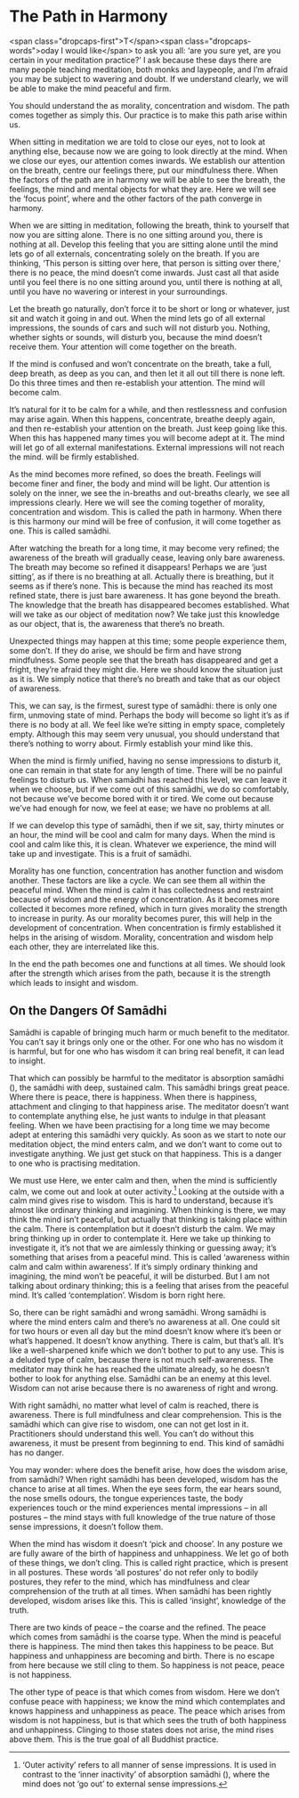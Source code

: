 The Path in Harmony
===================

\<span class="dropcaps-first"\>T\</span\>\<span
class="dropcaps-words"\>oday I would like\</span\> to ask you all: ‘are
you sure yet, are you certain in your meditation practice?’ I ask
because these days there are many people teaching meditation, both monks
and laypeople, and I’m afraid you may be subject to wavering and doubt.
If we understand clearly, we will be able to make the mind peaceful and
firm.

You should understand the as morality, concentration and wisdom. The
path comes together as simply this. Our practice is to make this path
arise within us.

When sitting in meditation we are told to close our eyes, not to look at
anything else, because now we are going to look directly at the mind.
When we close our eyes, our attention comes inwards. We establish our
attention on the breath, centre our feelings there, put our mindfulness
there. When the factors of the path are in harmony we will be able to
see the breath, the feelings, the mind and mental objects for what they
are. Here we will see the ‘focus point’, where and the other factors of
the path converge in harmony.

When we are sitting in meditation, following the breath, think to
yourself that now you are sitting alone. There is no one sitting around
you, there is nothing at all. Develop this feeling that you are sitting
alone until the mind lets go of all externals, concentrating solely on
the breath. If you are thinking, ‘This person is sitting over here, that
person is sitting over there,’ there is no peace, the mind doesn’t come
inwards. Just cast all that aside until you feel there is no one sitting
around you, until there is nothing at all, until you have no wavering or
interest in your surroundings.

Let the breath go naturally, don’t force it to be short or long or
whatever, just sit and watch it going in and out. When the mind lets go
of all external impressions, the sounds of cars and such will not
disturb you. Nothing, whether sights or sounds, will disturb you,
because the mind doesn’t receive them. Your attention will come together
on the breath.

If the mind is confused and won’t concentrate on the breath, take a
full, deep breath, as deep as you can, and then let it all out till
there is none left. Do this three times and then re-establish your
attention. The mind will become calm.

It’s natural for it to be calm for a while, and then restlessness and
confusion may arise again. When this happens, concentrate, breathe
deeply again, and then re-establish your attention on the breath. Just
keep going like this. When this has happened many times you will become
adept at it. The mind will let go of all external manifestations.
External impressions will not reach the mind. will be firmly
established.

As the mind becomes more refined, so does the breath. Feelings will
become finer and finer, the body and mind will be light. Our attention
is solely on the inner, we see the in-breaths and out-breaths clearly,
we see all impressions clearly. Here we will see the coming together of
morality, concentration and wisdom. This is called the path in harmony.
When there is this harmony our mind will be free of confusion, it will
come together as one. This is called samādhi.

After watching the breath for a long time, it may become very refined;
the awareness of the breath will gradually cease, leaving only bare
awareness. The breath may become so refined it disappears! Perhaps we
are ‘just sitting’, as if there is no breathing at all. Actually there
is breathing, but it seems as if there’s none. This is because the mind
has reached its most refined state, there is just bare awareness. It has
gone beyond the breath. The knowledge that the breath has disappeared
becomes established. What will we take as our object of meditation now?
We take just this knowledge as our object, that is, the awareness that
there’s no breath.

Unexpected things may happen at this time; some people experience them,
some don’t. If they do arise, we should be firm and have strong
mindfulness. Some people see that the breath has disappeared and get a
fright, they’re afraid they might die. Here we should know the situation
just as it is. We simply notice that there’s no breath and take that as
our object of awareness.

This, we can say, is the firmest, surest type of samādhi: there is only
one firm, unmoving state of mind. Perhaps the body will become so light
it’s as if there is no body at all. We feel like we’re sitting in empty
space, completely empty. Although this may seem very unusual, you should
understand that there’s nothing to worry about. Firmly establish your
mind like this.

When the mind is firmly unified, having no sense impressions to disturb
it, one can remain in that state for any length of time. There will be
no painful feelings to disturb us. When samādhi has reached this level,
we can leave it when we choose, but if we come out of this samādhi, we
do so comfortably, not because we’ve become bored with it or tired. We
come out because we’ve had enough for now, we feel at ease; we have no
problems at all.

If we can develop this type of samādhi, then if we sit, say, thirty
minutes or an hour, the mind will be cool and calm for many days. When
the mind is cool and calm like this, it is clean. Whatever we
experience, the mind will take up and investigate. This is a fruit of
samādhi.

Morality has one function, concentration has another function and wisdom
another. These factors are like a cycle. We can see them all within the
peaceful mind. When the mind is calm it has collectedness and restraint
because of wisdom and the energy of concentration. As it becomes more
collected it becomes more refined, which in turn gives morality the
strength to increase in purity. As our morality becomes purer, this will
help in the development of concentration. When concentration is firmly
established it helps in the arising of wisdom. Morality, concentration
and wisdom help each other, they are interrelated like this.

In the end the path becomes one and functions at all times. We should
look after the strength which arises from the path, because it is the
strength which leads to insight and wisdom.

On the Dangers Of Samādhi
-------------------------

Samādhi is capable of bringing much harm or much benefit to the
meditator. You can’t say it brings only one or the other. For one who
has no wisdom it is harmful, but for one who has wisdom it can bring
real benefit, it can lead to insight.

That which can possibly be harmful to the meditator is absorption
samādhi (), the samādhi with deep, sustained calm. This samādhi brings
great peace. Where there is peace, there is happiness. When there is
happiness, attachment and clinging to that happiness arise. The
meditator doesn’t want to contemplate anything else, he just wants to
indulge in that pleasant feeling. When we have been practising for a
long time we may become adept at entering this samādhi very quickly. As
soon as we start to note our meditation object, the mind enters calm,
and we don’t want to come out to investigate anything. We just get stuck
on that happiness. This is a danger to one who is practising meditation.

We must use Here, we enter calm and then, when the mind is sufficiently
calm, we come out and look at outer activity.[^1] Looking at the outside
with a calm mind gives rise to wisdom. This is hard to understand,
because it’s almost like ordinary thinking and imagining. When thinking
is there, we may think the mind isn’t peaceful, but actually that
thinking is taking place within the calm. There is contemplation but it
doesn’t disturb the calm. We may bring thinking up in order to
contemplate it. Here we take up thinking to investigate it, it’s not
that we are aimlessly thinking or guessing away; it’s something that
arises from a peaceful mind. This is called ‘awareness within calm and
calm within awareness’. If it’s simply ordinary thinking and imagining,
the mind won’t be peaceful, it will be disturbed. But I am not talking
about ordinary thinking; this is a feeling that arises from the peaceful
mind. It’s called ‘contemplation’. Wisdom is born right here.

So, there can be right samādhi and wrong samādhi. Wrong samādhi is where
the mind enters calm and there’s no awareness at all. One could sit for
two hours or even all day but the mind doesn’t know where it’s been or
what’s happened. It doesn’t know anything. There is calm, but that’s
all. It’s like a well-sharpened knife which we don’t bother to put to
any use. This is a deluded type of calm, because there is not much
self-awareness. The meditator may think he has reached the ultimate
already, so he doesn’t bother to look for anything else. Samādhi can be
an enemy at this level. Wisdom can not arise because there is no
awareness of right and wrong.

With right samādhi, no matter what level of calm is reached, there is
awareness. There is full mindfulness and clear comprehension. This is
the samādhi which can give rise to wisdom, one can not get lost in it.
Practitioners should understand this well. You can’t do without this
awareness, it must be present from beginning to end. This kind of
samādhi has no danger.

You may wonder: where does the benefit arise, how does the wisdom arise,
from samādhi? When right samādhi has been developed, wisdom has the
chance to arise at all times. When the eye sees form, the ear hears
sound, the nose smells odours, the tongue experiences taste, the body
experiences touch or the mind experiences mental impressions – in all
postures – the mind stays with full knowledge of the true nature of
those sense impressions, it doesn’t follow them.

When the mind has wisdom it doesn’t ‘pick and choose’. In any posture we
are fully aware of the birth of happiness and unhappiness. We let go of
both of these things, we don’t cling. This is called right practice,
which is present in all postures. These words ‘all postures’ do not
refer only to bodily postures, they refer to the mind, which has
mindfulness and clear comprehension of the truth at all times. When
samādhi has been rightly developed, wisdom arises like this. This is
called ‘insight’, knowledge of the truth.

There are two kinds of peace – the coarse and the refined. The peace
which comes from samādhi is the coarse type. When the mind is peaceful
there is happiness. The mind then takes this happiness to be peace. But
happiness and unhappiness are becoming and birth. There is no escape
from here because we still cling to them. So happiness is not peace,
peace is not happiness.

The other type of peace is that which comes from wisdom. Here we don’t
confuse peace with happiness; we know the mind which contemplates and
knows happiness and unhappiness as peace. The peace which arises from
wisdom is not happiness, but is that which sees the truth of both
happiness and unhappiness. Clinging to those states does not arise, the
mind rises above them. This is the true goal of all Buddhist practice.

[^1]: ‘Outer activity’ refers to all manner of sense impressions. It is
    used in contrast to the ‘inner inactivity’ of absorption samādhi (),
    where the mind does not ‘go out’ to external sense impressions.
